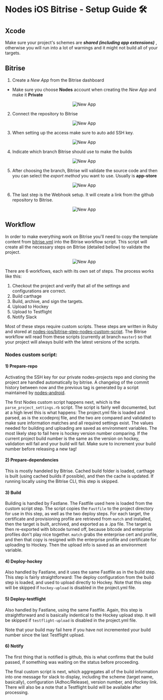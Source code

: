 # Nodes iOS Bitrise - Setup Guide 🛠

## Xcode

Make sure your project's schemes are ***shared (including app extensions)*** , otherwise you will run into a lot of warnings and it might not build all of your targets.


## Bitrise

1) Create a *New App* from the Bitrise dashboard
- Make sure you choose **Nodes** account when creating the *New App* and make it **Private**

<p align="center">
  <img src="../images/ci/01-new-app-bitrise.jpg?raw=true" alt="New App"/>
</p> 

2) Connect the repository to Bitrise

<p align="center">
  <img src="../images/ci/02-new-app-bitrise.jpg?raw=true" alt="New App"/>
</p> 

3) When setting up the access make sure to auto add SSH key.

<p align="center">
  <img src="../images/ci/03-new-app-bitrise.jpg?raw=true" alt="New App"/>
</p> 

4) Indicate which branch Bitrise should use to make the builds

<p align="center">
  <img src="../images/ci/04-new-app-bitrise.jpg?raw=true" alt="New App"/>
</p> 

5) After choosing the branch, Bitrise will validate the source code and then you can select the *export method* you want to use. Usually is **app-store**

<p align="center">
  <img src="../images/ci/05-new-app-bitrise.jpg?raw=true" alt="New App"/>
</p> 

6) The last step is the Webhook setup. It will create a link from the github repository to Bitrise.

<p align="center">
  <img src="../images/ci/06-new-app-bitrise.jpg?raw=true" alt="New App"/>
</p> 


## Workflow

In order to make everything work on Bitrise you'll need to copy the template content from [bitrise.yml](https://github.com/nodes-projects/ci-test-ios/blob/master/bitrise.yml) into the Bitrise workflow script.
This script will create all the necessary steps on Bitrise (detailed bellow) to validate the project.

<p align="center">
  <img src="../images/ci/07-new-app-bitrise.jpg?raw=true" alt="New App"/>
</p> 

There are 6 workflows, each with its own set of steps. The process works like this:

1. Checkout the project and verify that all of the settings and configurations are correct.
2. Build carthage
3. Build, archive, and sign the targets.
4. Upload to Hockey
5. Upload to Testflight
6. Notify Slack

Most of these steps require custom scripts. These steps are written in Ruby and stored at [nodes-ios/bitrise-step-nodes-custom-script](https://github.com/nodes-ios/bitrise-step-nodes-custom-script). The Bitrise workflow will read from these scripts (currently at branch `master`) so that your project will always build with the latest versions of the scripts.


### Nodes custom script:

#### 1) Prepare-repo

Activating the SSH key for our private nodes-projects repo and cloning the project are handled automatically by bitrise. A changelog of the commit history between now and the previous tag is generated by a script maintained by [nodes-android](https://github.com/nodes-android/ci-bitrise-changelog-step).

The first Nodes custom script happens next, which is the `parse_project_settings.rb` script. The script is fairly well documented, but at a high level this is what happens: The project.yml file is loaded and parsed, as is the xcodeproj file, and the two are compared and validated to make sure information matches and all required settings exist. The values needed for building and uploading are saved as environment variables. The most likely step to fail here is hockey version number comparing. If the current project build number is the same as the version on hockey, validation will fail and your build will fail. Make sure to increment your build number before releasing a new tag!

#### 2) Prepare-dependencies

This is mostly handeled by Bitrise. Cached build folder is loaded, carthage is built (using cached builds if possible), and then the cache is updated. If running locally using the Bitrise CLI, this step is skipped.

#### 3) Build

Building is handled by Fastlane. The Fastfile used here is loaded from the custom script step. The script copies the `Fastfile` to the project directory for use in this step, as well as the two deploy steps.
For each target, the certificate and provisioning profile are retrieved from `match` and installed, then the target is built, archived, and exported as a .ipa file. The target is then re-exported with bitcode turned off, because bitcode and enterprise profiles don't play nice together. `match` grabs the enterprise cert and profile, and then that copy is resigned with the enterprise profile and certificate for uploading to Hockey. Then the upload info is saved as an environment variable.

#### 4) Deploy-hockey

Also handled by Fastlane, and it uses the same Fastfile as in the build step. This step is fairly straightforward: The deploy configuration from the build step is loaded, and used to upload directly to Hockey. Note that this step will be skipped if `hockey-upload` is disabled in the project.yml file.

#### 5) Deploy-testflight

Also handled by Fastlane, using the same Fastfile. Again, this step is straightforward and is basically indentical to the Hockey upload step. It will be skipped if `testflight-upload` is disabled in the project.yml file.

Note that your build may fail here if you have not incremented your build number since the last Testflight upload.

#### 6) Notify

The first thing that is notified is github, this is what confirms that the build passed, if something was waiting on the status before proceeding.

The final custom script is next, which aggregates all of the build information into one message for slack to display, including the scheme (target name, basically), configuration (Adhoc/Release), version number, and Hockey link. There will also be a note that a Testflight build will be available after processing.
